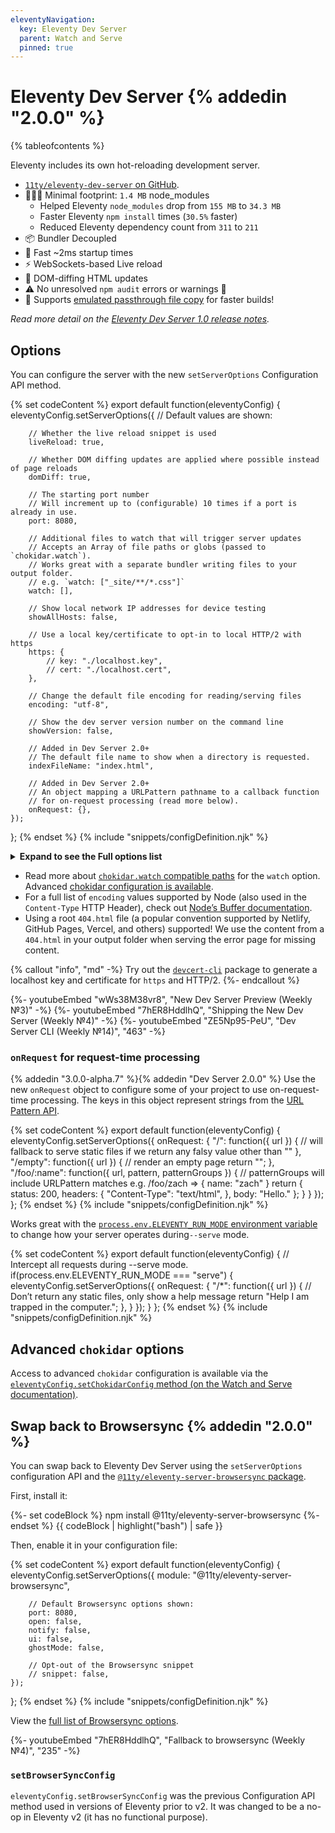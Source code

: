 ```yaml
---
eleventyNavigation:
  key: Eleventy Dev Server
  parent: Watch and Serve
  pinned: true
---
```


# Eleventy Dev Server {% addedin "2.0.0" %}

{% tableofcontents %}

Eleventy includes its own hot-reloading development server.

- [`11ty/eleventy-dev-server` on GitHub](https://github.com/11ty/eleventy-dev-server).
- 🏋🏻‍♀️ Minimal footprint: `1.4 MB` node_modules
	- Helped Eleventy `node_modules` drop from `155 MB` to `34.3 MB`
	- Faster Eleventy `npm install` times (`30.5%` faster)
	- Reduced Eleventy dependency count from `311` to `211`
- 📦 Bundler Decoupled
- 🚄 Fast ~2ms startup times
- ⚡️ WebSockets-based Live reload
- 🔬 DOM-diffing HTML updates
- ⚠️ No unresolved `npm audit` errors or warnings 👀
- 🚤 Supports [emulated passthrough file copy](/docs/copy/#emulate-passthrough-copy-during-serve) for faster builds!

_Read more detail on the [Eleventy Dev Server 1.0 release notes](https://github.com/11ty/eleventy-dev-server/releases/tag/v1.0.0)._

## Options

You can configure the server with the new `setServerOptions` Configuration API method.

{% set codeContent %}
export default function(eleventyConfig) {
	eleventyConfig.setServerOptions({
		// Default values are shown:

		// Whether the live reload snippet is used
		liveReload: true,

		// Whether DOM diffing updates are applied where possible instead of page reloads
		domDiff: true,

		// The starting port number
		// Will increment up to (configurable) 10 times if a port is already in use.
		port: 8080,

		// Additional files to watch that will trigger server updates
		// Accepts an Array of file paths or globs (passed to `chokidar.watch`).
		// Works great with a separate bundler writing files to your output folder.
		// e.g. `watch: ["_site/**/*.css"]`
		watch: [],

		// Show local network IP addresses for device testing
		showAllHosts: false,

		// Use a local key/certificate to opt-in to local HTTP/2 with https
		https: {
			// key: "./localhost.key",
			// cert: "./localhost.cert",
		},

		// Change the default file encoding for reading/serving files
		encoding: "utf-8",

		// Show the dev server version number on the command line
		showVersion: false,

		// Added in Dev Server 2.0+
		// The default file name to show when a directory is requested.
		indexFileName: "index.html",

		// Added in Dev Server 2.0+
		// An object mapping a URLPattern pathname to a callback function
		// for on-request processing (read more below).
		onRequest: {},
	});
};
{% endset %}
{% include "snippets/configDefinition.njk" %}

<details>
<summary><strong>Expand to see the Full options list</strong></summary>

{% set codeContent %}
export default function(eleventyConfig) {
	eleventyConfig.setServerOptions({
		// Change the name of the folder name used for injected scripts
		injectedScriptsFolder: ".11ty",

		// Number of times to increment a port is already in use
		portReassignmentRetryCount: 10,

		// Alias for backwards compatibility, renamed to `injectedScriptsFolder` in Dev Server 1.0+
		folder: ".11ty",

		// Alias for backwards compatibility, renamed to `liveReload` in Dev Server 1.0+
		enabled: true,

		// Alias for backwards compatibility, renamed to `domDiff` in Dev Server 1.0+
		domdiff: true,
	});
};
{% endset %}
{% include "snippets/configDefinition.njk" %}

</details>

- Read more about [`chokidar.watch` compatible paths](https://github.com/paulmillr/chokidar) for the `watch` option. Advanced [chokidar configuration is available](#advanced-chokidar-options).
- For a full list of `encoding` values supported by Node (also used in the `Content-Type` HTTP Header), check out [Node’s Buffer documentation](https://nodejs.org/api/buffer.html#buffers-and-character-encodings).
- Using a root `404.html` file (a popular convention supported by Netlify, GitHub Pages, Vercel, and others) supported! We use the content from a `404.html` in your output folder when serving the error page for missing content.

{% callout "info", "md" -%}
Try out the [`devcert-cli`](https://github.com/davewasmer/devcert-cli) package to generate a localhost key and certificate for `https` and HTTP/2.
{%- endcallout %}

<div class="youtube-related">
	{%- youtubeEmbed "wWs38M38vr8", "New Dev Server Preview (Weekly №3)" -%}
	{%- youtubeEmbed "7hER8HddlhQ", "Shipping the New Dev Server (Weekly №4)" -%}
	{%- youtubeEmbed "ZE5Np95-PeU", "Dev Server CLI (Weekly №14)", "463" -%}
</div>

### `onRequest` for request-time processing

{% addedin "3.0.0-alpha.7" %}{% addedin "Dev Server 2.0.0" %} Use the new `onRequest` object to configure some of your project to use on-request-time processing. The keys in this object represent strings from the [URL Pattern API](https://developer.mozilla.org/en-US/docs/Web/API/URL_Pattern_API).

{% set codeContent %}
export default function(eleventyConfig) {
	eleventyConfig.setServerOptions({
		onRequest: {
			"/": function({ url }) {
				// will fallback to serve static files if we return any falsy value other than ""
			},
			"/empty": function({ url }) {
				// render an empty page
				return "";
			},
			"/foo/:name": function({ url, pattern, patternGroups }) {
				// patternGroups will include URLPattern matches e.g. /foo/zach => { name: "zach" }
				return {
					status: 200,
					headers: {
						"Content-Type": "text/html",
					},
					body: "Hello."
				};
			}
		}
	});
};
{% endset %}
{% include "snippets/configDefinition.njk" %}

Works great with the [`process.env.ELEVENTY_RUN_MODE` environment variable](/docs/environment-vars/#eleventy-supplied) to change how your server operates during`--serve` mode.

{% set codeContent %}
export default function(eleventyConfig) {
	// Intercept all requests during --serve mode.
	if(process.env.ELEVENTY_RUN_MODE === "serve") {
		eleventyConfig.setServerOptions({
			onRequest: {
				"/*": function({ url }) {
					// Don’t return any static files, only show a help message
					return "Help I am trapped in the computer.";
				},
			}
		});
	}
};
{% endset %}
{% include "snippets/configDefinition.njk" %}

## Advanced `chokidar` options

Access to advanced `chokidar` configuration is available via the [`eleventyConfig.setChokidarConfig` method (on the Watch and Serve documentation)](/docs/watch-serve/#advanced-chokidar-configuration).

## Swap back to Browsersync {% addedin "2.0.0" %}

You can swap back to Eleventy Dev Server using the `setServerOptions` configuration API and the [`@11ty/eleventy-server-browsersync` package](https://github.com/11ty/eleventy-server-browsersync).

First, install it:

{%- set codeBlock %}
npm install @11ty/eleventy-server-browsersync
{%- endset %}
{{ codeBlock | highlight("bash") | safe }}

Then, enable it in your configuration file:

{% set codeContent %}
export default function(eleventyConfig) {
	eleventyConfig.setServerOptions({
		module: "@11ty/eleventy-server-browsersync",

		// Default Browsersync options shown:
		port: 8080,
		open: false,
		notify: false,
		ui: false,
		ghostMode: false,

		// Opt-out of the Browsersync snippet
		// snippet: false,
	});
};
{% endset %}
{% include "snippets/configDefinition.njk" %}

View the [full list of Browsersync options](https://browsersync.io/docs/options).

<div class="youtube-related">
	{%- youtubeEmbed "7hER8HddlhQ", "Fallback to browsersync (Weekly №4)", "235" -%}
</div>

### `setBrowserSyncConfig`

`eleventyConfig.setBrowserSyncConfig` was the previous Configuration API method used in versions of Eleventy prior to v2. It was changed to be a no-op in Eleventy v2 (it has no functional purpose).

<!--Check out the previous version docs to learn how to:

* [Override Browsersync server options](https://v1-0-0.11ty.dev/docs/watch-serve/#override-browsersync-server-options)
* [Opt-out of the Browsersync JavaScript snippet](https://v1-0-0.11ty.dev/docs/watch-serve/#opt-out-of-the-browsersync-javascript-snippet)-->
